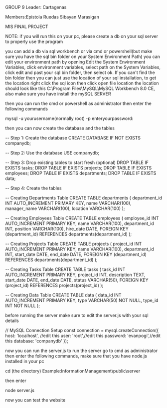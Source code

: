 GROUP 9
Leader: Cartagenas

Members:Epistola
        Ruedas
        Sibayan
        Marasigan

MIS FINAL PROJECT

NOTE: if you will run this on your pc, please create a db on your sql server to properly use the program

you can add a db via sql workbench or via cmd or powershell(but make sure you have the sql bin folder on your System Environment Path)
you can edit your environment path by opening Edit the System Environment Variables, click environment variables, select path on the 
System Variables, click edit and past your sql bin folder, then select ok. If you can't find the bin folder then you can just use the 
location of your sql installation, to get the location right click the sql icon then click open file location the location should look
like this C:\Program Files\MySQL\MySQL Workbench 8.0 CE, also make sure you have install the mySQL SERVER

then you can run the cmd or powershell as administrator then enter the following commands

  mysql -u yourusername(normally root) -p
  enteryourpassword:

  then you can now create the database and the tables

  -- Step 1: Create the database
CREATE DATABASE IF NOT EXISTS companydb;

-- Step 2: Use the database
USE companydb;

-- Step 3: Drop existing tables to start fresh (optional)
DROP TABLE IF EXISTS tasks;
DROP TABLE IF EXISTS projects;
DROP TABLE IF EXISTS employees;
DROP TABLE IF EXISTS departments;
DROP TABLE IF EXISTS data;

-- Step 4: Create the tables

-- Creating Departments Table
CREATE TABLE departments (
    department_id INT AUTO_INCREMENT PRIMARY KEY,
    name VARCHAR(100),
    manager_name VARCHAR(100),
    location VARCHAR(100)
);

-- Creating Employees Table
CREATE TABLE employees (
    employee_id INT AUTO_INCREMENT PRIMARY KEY,
    name VARCHAR(100),
    department_id INT,
    position VARCHAR(100),
    hire_date DATE,
    FOREIGN KEY (department_id) REFERENCES departments(department_id)
);

-- Creating Projects Table
CREATE TABLE projects (
    project_id INT AUTO_INCREMENT PRIMARY KEY,
    name VARCHAR(100),
    department_id INT,
    start_date DATE,
    end_date DATE,
    FOREIGN KEY (department_id) REFERENCES departments(department_id)
);

-- Creating Tasks Table
CREATE TABLE tasks (
    task_id INT AUTO_INCREMENT PRIMARY KEY,
    project_id INT,
    description TEXT,
    start_date DATE,
    end_date DATE,
    status VARCHAR(50),
    FOREIGN KEY (project_id) REFERENCES projects(project_id)
);

-- Creating Data Table
CREATE TABLE data (
    data_id INT AUTO_INCREMENT PRIMARY KEY,
    type VARCHAR(50) NOT NULL,
    type_id INT NOT NULL
);

before running the server make sure to edit the server.js with your sql details

// MySQL Connection Setup
const connection = mysql.createConnection({
    host: 'localhost', //edit this
    user: 'root',//edit this
    password: 'evanpogi',//edit this 
    database: 'companydb'
  });

now you can run the server.js 
to run the server go to cmd as administrator then enter the following commands, make sure that you have node.js installed in your pc

cd (the directory) Example:InformationManagement\public\server

then enter

node server.js

now you can test the website

